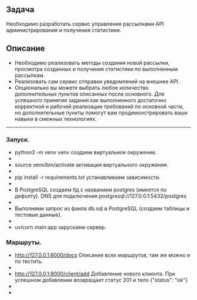## Задача
Необходимо разработать сервис управления рассылками API администрирования и получения статистики.

## Описание

* Необходимо реализовать методы создания новой рассылки, просмотра созданных и получения статистики по выполненным рассылкам.
* Реализовать сам сервис отправки уведомлений на внешнее API.
* Опционально вы можете выбрать любое количество дополнительных пунктов описанных после основного.
Для успешного принятия задания как выполненного достаточно корректной и рабочей реализации требований по основной части, но дополнительные пункты помогут вам продемонстрировать ваши навыки в смежных технологиях.

***

### Запуск.

* python3 -m venv venv              создаем виртуальное окружение.
* 
* source venv/bin/activate          активация виртуального окружения.
* 
* pip install -r requirements.txt   устанавливаем зависимости.
* 
* В PostgreSQL создаем бд с названием postgres (имеется по дефолту). DNS для подключения postgresql://127.0.0.1:5432/postgres
* 
* Выполняем запрос из фаила db.sql в PostgreSQL (создаем таблицы и тестовые данные).
*
* uvicorn main:app                  зарускаем сервер.

### Маршруты.

* http://127.0.0.1:8000/docs            Описание всех маршрутов, там же можно и по тестить.
* 
* http://127.0.0.1:8000/client/add      Добавление нового клиента. При успешном добавлении возвращает статус 201 и тело {"status": "ok"}
*
*                                                                             







